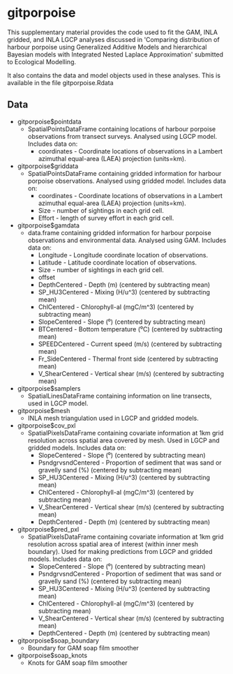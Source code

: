 # gitporpoise
This supplementary material provides the code used to fit the GAM, INLA gridded, and INLA LGCP analyses discussed in 'Comparing distribution of harbour porpoise using Generalized Additive Models and hierarchical Bayesian models with Integrated Nested Laplace Approximation' submitted to Ecological Modelling.

It also contains the data and model objects used in these analyses. This is available in the file gitporpoise.Rdata

## Data

* gitporpoise$pointdata
  * SpatialPointsDataFrame containing locations of harbour porpoise observations from transect surveys. Analysed using LGCP model. Includes data on:
    * coordinates - Coordinate locations of observations in a Lambert azimuthal equal-area (LAEA) projection (units=km).
* gitporpoise$griddata
  * SpatialPointsDataFrame containing gridded information for harbour porpoise observations. Analysed using gridded model. Includes data on:
    * coordinates - Coordinate locations of observations in a Lambert azimuthal equal-area (LAEA) projection (units=km).
    * Size - number of sightings in each grid cell. 
    * Effort - length of survey effort in each grid cell.
* gitporpoise$gamdata
  * data.frame containing gridded information for harbour porpoise observations and environmental data. Analysed using GAM. Includes data on:     
    * Longitude - Longitude coordinate location of observations.
    * Latitude - Latitude coordinate location of observations.
    * Size - number of sightings in each grid cell. 
    * offset
    * DepthCentered - Depth (m) (centered by subtracting mean)
    * SP_HU3Centered - Mixing (H/u^3) (centered by subtracting mean)
    * ChlCentered - Chlorophyll-aI (mgC/m^3) (centered by subtracting mean)
    * SlopeCentered - Slope (⁰) (centered by subtracting mean)
    * BTCentered - Bottom temperature (⁰C) (centered by subtracting mean)
    * SPEEDCentered - Current speed (m/s) (centered by subtracting mean)
    * Fr_SideCentered - Thermal front side (centered by subtracting mean)
    * V_ShearCentered - Vertical shear (m/s) (centered by subtracting mean)
* gitporpoise$samplers
  * SpatialLinesDataFrame containing information on line transects, used in LGCP model.
* gitporpoise$mesh
  * INLA mesh triangulation used in LGCP and gridded models. 
* gitporpoise$cov_pxl
  * SpatialPixelsDataFrame containing covariate information at 1km grid resolution across spatial area covered by mesh. Used in LGCP and gridded models. Includes data on:
    * SlopeCentered - Slope (⁰) (centered by subtracting mean)
    * PsndgrvsndCentered - Proportion of sediment that was sand or gravelly sand (%) (centered by subtracting mean)
    * SP_HU3Centered - Mixing (H/u^3) (centered by subtracting mean)
    * ChlCentered - Chlorophyll-aI (mgC/m^3) (centered by subtracting mean)
    * V_ShearCentered - Vertical shear (m/s) (centered by subtracting mean)
    * DepthCentered - Depth (m) (centered by subtracting mean)
* gitporpoise$pred_pxl
  * SpatialPixelsDataFrame containing covariate information at 1km grid resolution across spatial area of interest (within inner mesh boundary). Used for making predictions from LGCP and gridded models. Includes data on:
    * SlopeCentered - Slope (⁰) (centered by subtracting mean)
    * PsndgrvsndCentered - Proportion of sediment that was sand or gravelly sand (%) (centered by subtracting mean)
    * SP_HU3Centered - Mixing (H/u^3) (centered by subtracting mean)
    * ChlCentered - Chlorophyll-aI (mgC/m^3) (centered by subtracting mean)
    * V_ShearCentered - Vertical shear (m/s) (centered by subtracting mean)
    * DepthCentered - Depth (m) (centered by subtracting mean)
* gitporpoise$soap_boundary
  * Boundary for GAM soap film smoother
* gitporpoise$soap_knots
  * Knots for GAM soap film smoother
